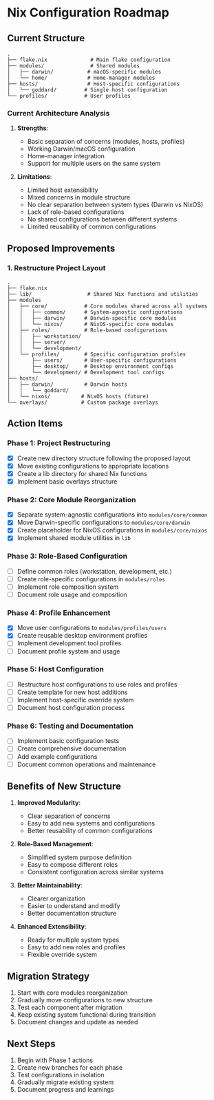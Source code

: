 # Nix Configuration Roadmap

## Current Structure

```
.
├── flake.nix              # Main flake configuration
├── modules/               # Shared modules
│   ├── darwin/           # macOS-specific modules
│   └── home/             # Home-manager modules
├── hosts/                # Host-specific configurations
│   └── goddard/         # Single host configuration
└── profiles/            # User profiles
```

### Current Architecture Analysis

1. **Strengths**:
   - Basic separation of concerns (modules, hosts, profiles)
   - Working Darwin/macOS configuration
   - Home-manager integration
   - Support for multiple users on the same system

2. **Limitations**:
   - Limited host extensibility
   - Mixed concerns in module structure
   - No clear separation between system types (Darwin vs NixOS)
   - Lack of role-based configurations
   - No shared configurations between different systems
   - Limited reusability of common configurations

## Proposed Improvements

### 1. Restructure Project Layout

```
.
├── flake.nix
├── lib/                  # Shared Nix functions and utilities
├── modules
│   ├── core/            # Core modules shared across all systems
│   │   ├── common/      # System-agnostic configurations
│   │   ├── darwin/      # Darwin-specific core modules
│   │   └── nixos/       # NixOS-specific core modules
│   ├── roles/           # Role-based configurations
│   │   ├── workstation/
│   │   ├── server/
│   │   └── development/
│   └── profiles/        # Specific configuration profiles
│       ├── users/       # User-specific configurations
│       ├── desktop/     # Desktop environment configs
│       └── development/ # Development tool configs
├── hosts/
│   ├── darwin/          # Darwin hosts
│   │   └── goddard/
│   └── nixos/          # NixOS hosts (future)
└── overlays/           # Custom package overlays
```

## Action Items

### Phase 1: Project Restructuring
- [x] Create new directory structure following the proposed layout
- [x] Move existing configurations to appropriate locations
- [x] Create a lib directory for shared Nix functions
- [x] Implement basic overlays structure

### Phase 2: Core Module Reorganization
- [x] Separate system-agnostic configurations into `modules/core/common`
- [x] Move Darwin-specific configurations to `modules/core/darwin`
- [x] Create placeholder for NixOS configurations in `modules/core/nixos`
- [x] Implement shared module utilities in `lib`

### Phase 3: Role-Based Configuration
- [ ] Define common roles (workstation, development, etc.)
- [ ] Create role-specific configurations in `modules/roles`
- [ ] Implement role composition system
- [ ] Document role usage and composition

### Phase 4: Profile Enhancement
- [x] Move user configurations to `modules/profiles/users`
- [x] Create reusable desktop environment profiles
- [ ] Implement development tool profiles
- [ ] Document profile system and usage

### Phase 5: Host Configuration
- [ ] Restructure host configurations to use roles and profiles
- [ ] Create template for new host additions
- [ ] Implement host-specific override system
- [ ] Document host configuration process

### Phase 6: Testing and Documentation
- [ ] Implement basic configuration tests
- [ ] Create comprehensive documentation
- [ ] Add example configurations
- [ ] Document common operations and maintenance

## Benefits of New Structure

1. **Improved Modularity**:
   - Clear separation of concerns
   - Easy to add new systems and configurations
   - Better reusability of common configurations

2. **Role-Based Management**:
   - Simplified system purpose definition
   - Easy to compose different roles
   - Consistent configuration across similar systems

3. **Better Maintainability**:
   - Clearer organization
   - Easier to understand and modify
   - Better documentation structure

4. **Enhanced Extensibility**:
   - Ready for multiple system types
   - Easy to add new roles and profiles
   - Flexible override system

## Migration Strategy

1. Start with core modules reorganization
2. Gradually move configurations to new structure
3. Test each component after migration
4. Keep existing system functional during transition
5. Document changes and update as needed

## Next Steps

1. Begin with Phase 1 actions
2. Create new branches for each phase
3. Test configurations in isolation
4. Gradually migrate existing system
5. Document progress and learnings 